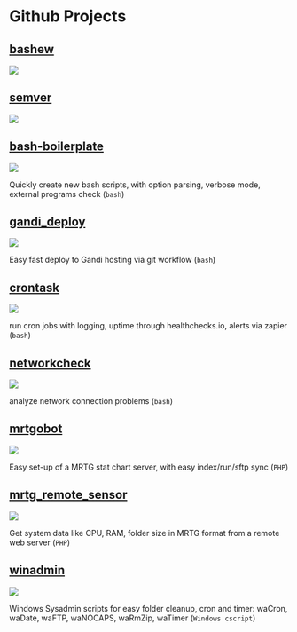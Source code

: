 # Github Projects

## [bashew](https://github.com/pforret/bashew)
![](https://github.com/pforret/bashew/raw/master/assets/bashew.png)

## [semver](https://github.com/pforret/semver)
![](https://github.com/pforret/semver/raw/master/semver.sh.png)

## [bash-boilerplate](https://github.com/pforret/bash-boilerplate)
[![](assets/bash-boilerplate.jpg)](https://github.com/pforret/bash-boilerplate)

Quickly create new bash scripts, with option parsing, verbose mode, external programs check (`bash`)

## [gandi_deploy](https://github.com/pforret/gandi_deploy)
[![](assets/gandi_deploy.jpg)](https://github.com/pforret/gandi_deploy)

Easy fast deploy to Gandi hosting via git workflow (`bash`)

## [crontask](https://github.com/pforret/crontask)
[![](assets/crontask.jpg)](https://github.com/pforret/crontask)

run cron jobs with logging, uptime through healthchecks.io, alerts via zapier (`bash`)

## [networkcheck](https://github.com/pforret/networkcheck)
[![](assets/networkcheck.jpg)](https://github.com/pforret/networkcheck)

analyze network connection problems (`bash`)
	
## [mrtgobot](https://github.com/pforret/mrtgobot)
[![](assets/mrtgobot.jpg)](https://github.com/pforret/mrtgobot)

Easy set-up of a MRTG stat chart server, with easy index/run/sftp sync (`PHP`)

## [mrtg\_remote\_sensor](https://github.com/pforret/mrtg_remote_sensor)
[![](assets/mrtg_remote_sensor.jpg)](https://github.com/pforret/mrtg_remote_sensor)

Get system data like CPU, RAM, folder size in MRTG format from a remote web server (`PHP`)

## [winadmin](https://github.com/pforret/WinAdmin)
[![](assets/winadmin.jpg)](https://github.com/pforret/WinAdmin)

Windows Sysadmin scripts for easy folder cleanup, cron and timer:
waCron, waDate, waFTP, waNOCAPS, waRmZip, waTimer  (`Windows cscript`)

